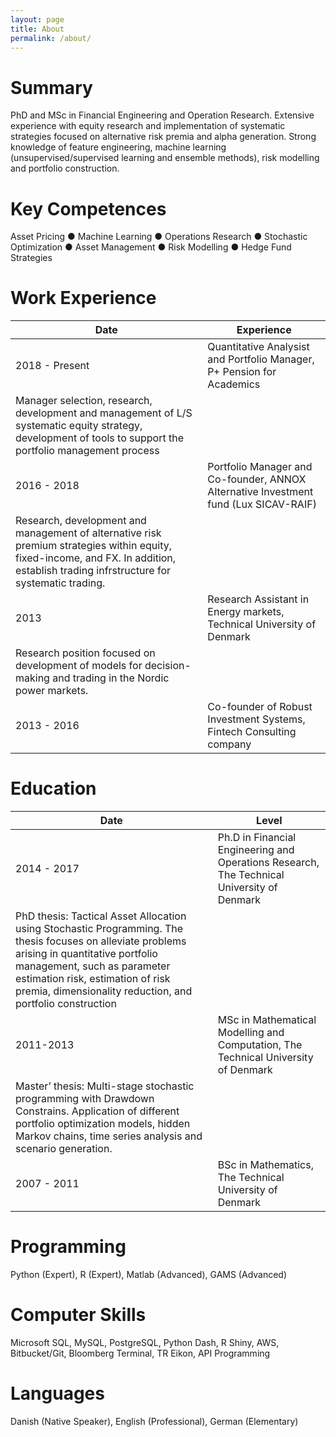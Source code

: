 ```yaml
---
layout: page
title: About
permalink: /about/
---
```

# Summary
PhD and MSc in Financial Engineering and Operation Research. Extensive experience with equity research and implementation of systematic strategies focused on alternative risk premia and alpha generation. Strong knowledge of feature engineering, machine learning (unsupervised/supervised learning and ensemble methods), risk modelling and portfolio construction.

# Key Competences
Asset Pricing ● Machine Learning ● Operations Research ● Stochastic Optimization ● Asset Management ● Risk Modelling ● Hedge Fund Strategies


# Work Experience

Date | Experience
------------ | -------------
2018 - Present | Quantitative Analysist and Portfolio Manager, P+ Pension for Academics
 | Manager selection, research, development and management of L/S systematic equity strategy, development of tools to support the portfolio management process
2016 - 2018 | Portfolio Manager and Co-founder, ANNOX Alternative Investment fund (Lux SICAV-RAIF) 
 | Research, development and management of alternative risk premium strategies within equity, fixed-income, and FX. In addition, establish trading infrstructure for systematic trading.
2013 | Research Assistant in Energy markets, Technical University of Denmark
 | Research position focused on development of models for decision-making and trading in the Nordic power markets.
2013 - 2016 | Co-founder of Robust Investment Systems, Fintech Consulting company

# Education

Date | Level
------------ | -------------
2014 - 2017 | Ph.D in Financial Engineering and Operations Research, The Technical University of Denmark
 | PhD thesis: Tactical Asset Allocation using Stochastic Programming. The thesis focuses on alleviate problems arising in quantitative portfolio management, such as parameter estimation risk, estimation of risk premia, dimensionality reduction, and portfolio construction 
2011-2013 | MSc in Mathematical Modelling and Computation, The Technical University of Denmark
 | Master’ thesis: Multi-stage stochastic programming with Drawdown Constrains. Application of different portfolio optimization models, hidden Markov chains, time series analysis and scenario generation.
2007 - 2011 | BSc in Mathematics, The Technical University of Denmark

# Programming 
Python (Expert), R (Expert), Matlab (Advanced), GAMS (Advanced)

# Computer Skills
Microsoft SQL, MySQL, PostgreSQL, Python Dash, R Shiny, AWS, Bitbucket/Git, Bloomberg Terminal, TR Eikon, API Programming

# Languages 
Danish (Native Speaker), English (Professional), German (Elementary)
